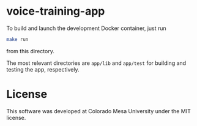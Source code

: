 # voice-training-app

To build and launch the development Docker container, just run
```sh
make run
```
from this directory.

The most relevant directories are `app/lib` and `app/test` for
building and testing the app, respectively.

# License

This software was developed at Colorado Mesa University under
the MIT license.
